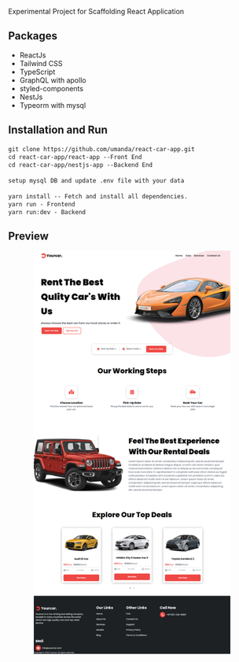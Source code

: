 Experimental Project for Scaffolding React Application

## Packages

- ReactJs
- Tailwind CSS
- TypeScript
- GraphQL with apollo
- styled-components
- NestJs
- Typeorm with mysql


## Installation and Run
```
git clone https://github.com/umanda/react-car-app.git
cd react-car-app/react-app --Front End
cd react-car-app/nestjs-app --Backend End

setup mysql DB and update .env file with your data

yarn install -- Fetch and install all dependencies.
yarn run - Frontend
yarn run:dev - Backend
```

## Preview

<p align="center">
  <img src="https://github.com/umanda/react-car-app/blob/5986a73ee652b3c00de2b2f66964acf54045ea11/screen-shots/react-car-app.png" width="400" alt="Preview of Frontend" />
</p>
